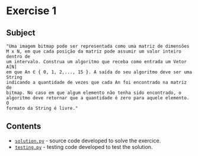 # Exercise 1

## Subject

	"Uma imagem bitmap pode ser representada como uma matriz de dimensões
	M x N, em que cada posição da matriz pode assumir um valor inteiro dentro de
	um intervalo. Construa um algoritmo que receba como entrada um Vetor A[N]
	em que An ∈ { 0, 1, 2,..., 15 }. A saída do seu algoritmo deve ser uma String
	indicando a quantidade de vezes que cada An foi encontrado na matriz de
	bitmap. No caso em que algum elemento não tenha sido encontrado, o
	algoritmo deve retornar que a quantidade é zero para aquele elemento. O
	formato da String é livre."

## Contents

* [`solution.py`](solution.py) - source code developed to solve the exercice.
* [`testing.py`](testing.py) - testing code developed to test the solution.